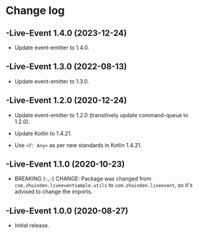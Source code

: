 # Change log

-Live-Event 1.4.0 (2023-12-24)
--------------------------------
- Update event-emitter to 1.4.0.

-Live-Event 1.3.0 (2022-08-13)
--------------------------------
- Update event-emitter to 1.3.0.

-Live-Event 1.2.0 (2020-12-24)
--------------------------------
- Update event-emitter to 1.2.0 (transitively update command-queue to 1.2.0).

- Update Kotlin to 1.4.21.

- Use `<T: Any>` as per new standards in Kotlin 1.4.21.

-Live-Event 1.1.0 (2020-10-23)
--------------------------------
- BREAKING (-_-) CHANGE: Package was changed from `com.zhuinden.liveeventsample.utils` to `com.zhuinden.liveevent`, so it's advised to change the imports.

-Live-Event 1.0.0 (2020-08-27)
--------------------------------
- Initial release.